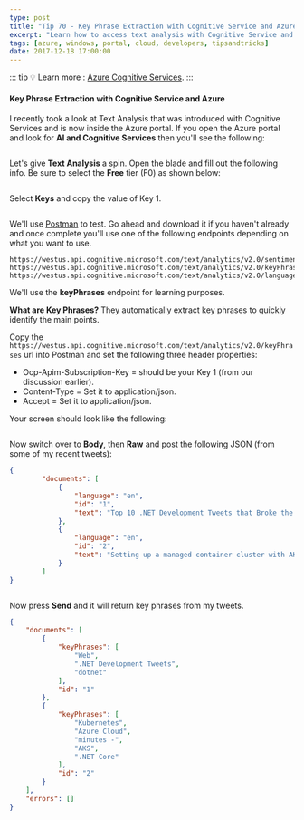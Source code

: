 ```yaml
---
type: post
title: "Tip 70 - Key Phrase Extraction with Cognitive Service and Azure"
excerpt: "Learn how to access text analysis with Cognitive Service and Azure"
tags: [azure, windows, portal, cloud, developers, tipsandtricks]
date: 2017-12-18 17:00:00
---
```


::: tip
:bulb: Learn more : [Azure Cognitive Services](https://docs.microsoft.com/azure/cognitive-services?WT.mc_id=docs-azuredevtips-azureappsdev).
:::

#### Key Phrase Extraction with Cognitive Service and Azure

I recently took a look at Text Analysis that was introduced with Cognitive Services and is now inside the Azure portal. If you open the Azure portal and look for **AI and Cognitive Services** then you'll see the following:

<img :src="$withBase('/files/aicog1.png')">

Let's give **Text Analysis** a spin. Open the blade and fill out the following info. Be sure to select the **Free** tier (F0) as shown below:

<img :src="$withBase('/files/aicog2.png')">

Select **Keys** and copy the value of Key 1. 

<img :src="$withBase('/files/aicog3.png')">

We'll use [Postman](https://www.getpostman.com/) to test. Go ahead and download it if you haven't already and once complete you'll use one of the following endpoints depending on what you want to use. 

```
https://westus.api.cognitive.microsoft.com/text/analytics/v2.0/sentiment
https://westus.api.cognitive.microsoft.com/text/analytics/v2.0/keyPhrases
https://westus.api.cognitive.microsoft.com/text/analytics/v2.0/languages
```

We'll use the  **keyPhrases** endpoint for learning purposes. 

**What are Key Phrases?** They automatically extract key phrases to quickly identify the main points. 


Copy the `https://westus.api.cognitive.microsoft.com/text/analytics/v2.0/keyPhrases` url into Postman and set the following three header properties:

* Ocp-Apim-Subscription-Key = should be your Key 1 (from our discussion earlier). 
* Content-Type = Set it to application/json.
* Accept = Set it to application/json.

Your screen should look like the following: 

<img :src="$withBase('/files/aicog4.png')">

Now switch over to **Body**, then **Raw** and post the following JSON (from some of my recent tweets):

```json
{
        "documents": [
            {
                "language": "en",
                "id": "1",
                "text": "Top 10 .NET Development Tweets that Broke the Web in 2017 - http://mcrump.me/2ot58Co  #dotnet"
            },
            {
                "language": "en",
                "id": "2",
                "text": "Setting up a managed container cluster with AKS and Kubernetes in the #Azure Cloud running .NET Core in minutes - http://mcrump.me/2op9mek  #dotnet"
            }
        ]
}
```

<img :src="$withBase('/files/aicog5.png')">

Now press **Send** and it will return key phrases from my tweets.

```json
{
    "documents": [
        {
            "keyPhrases": [
                "Web",
                ".NET Development Tweets",
                "dotnet"
            ],
            "id": "1"
        },
        {
            "keyPhrases": [
                "Kubernetes",
                "Azure Cloud",
                "minutes -",
                "AKS",
                ".NET Core"
            ],
            "id": "2"
        }
    ],
    "errors": []
}
```

